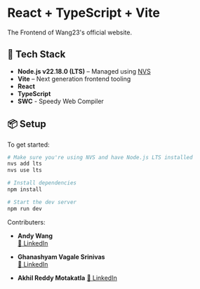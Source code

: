 # React + TypeScript + Vite

The Frontend of Wang23's official website.

## 🚀 Tech Stack

- **Node.js v22.18.0 (LTS)** – Managed using [NVS](https://github.com/jasongin/nvs)
- **Vite** – Next generation frontend tooling
- **React**
- **TypeScript**
- **SWC** - Speedy Web Compiler

## 📦 Setup

To get started:

```bash
# Make sure you're using NVS and have Node.js LTS installed
nvs add lts
nvs use lts

# Install dependencies
npm install

# Start the dev server
npm run dev
```
Contributers:
- **Andy Wang**  
  [🔗 LinkedIn](https://www.linkedin.com/in/zhengxuwang/)

- **Ghanashyam Vagale Srinivas**  
  [🔗 LinkedIn](https://github.com/GhanashyamVagale)

- **Akhil Reddy Motakatla**
    [🔗 LinkedIn](https://www.linkedin.com/in/akhil-reddy-motakatla/)
